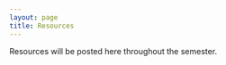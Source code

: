 ```yaml
---
layout: page
title: Resources 
---
```


Resources will be posted here throughout the semester. 

<!--#### R Packages

The list of R packages needed for this course can be found [here](https://docs.google.com/document/d/1vOIPVXszwLL3peeyqNkrGPLuhfj_80Q4UyyjJrexcEU/edit?usp=sharing). 

#### Course Communication

We will use Slack to organize course discussions. [Sign up for our course Slack team here!](https://join.slack.com/t/bst260-fall2021/shared_invite/zt-uszwbyk7-T_ef90GEwDvjYdb1Cu60MQ) You will need to create an account with a username, and log in to read and post. You can use Slack right from a web browser, or you can download a standalone Slack application to your [Mac](https://slack.com/downloads/osx), [Windows](https://slack.com/downloads/windows), [Linux](https://slack.com/downloads/linux) and/or [Android](https://slack.com/downloads/android)/[iOS](https://slack.com/downloads/ios) device. You can control whether you receive notifications on new posts by going to Preferences, as well as decide which `channels` to subscribe to. A `channel` is a discussion thread, which is used to organize communications into topics. You can learn more about Slack features [here](https://get.slack.help/hc/en-us/articles/218080037-Getting-started-for-new-members).

Several channels have been set up for specific parts of the course. Links to these channels are posted on the [Lectures schedule](http://datasciencelabs.github.io/pages/lectures.html). The TAs will provide additional resources and discussion regarding the lecture material in these channels. They will also answer any quesions that arise. Feel free to ask questions during class, or anytime. You can browse the available channels in our team by clicking on "Channels" on the left-hand panel.

#### Harvard VPN
Harvard offers a VPN for students unable to connect to certain websites. You can find details [here](https://harvard.service-now.com/ithelp?id=kb_article&sys_id=f1a542efdb90d7c483a2f3f7bf9619ec).

-->